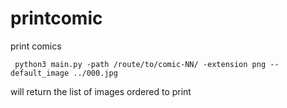 # printcomic
print comics

```
 python3 main.py -path /route/to/comic-NN/ -extension png --default_image ../000.jpg
```

will return the list of images ordered to print
